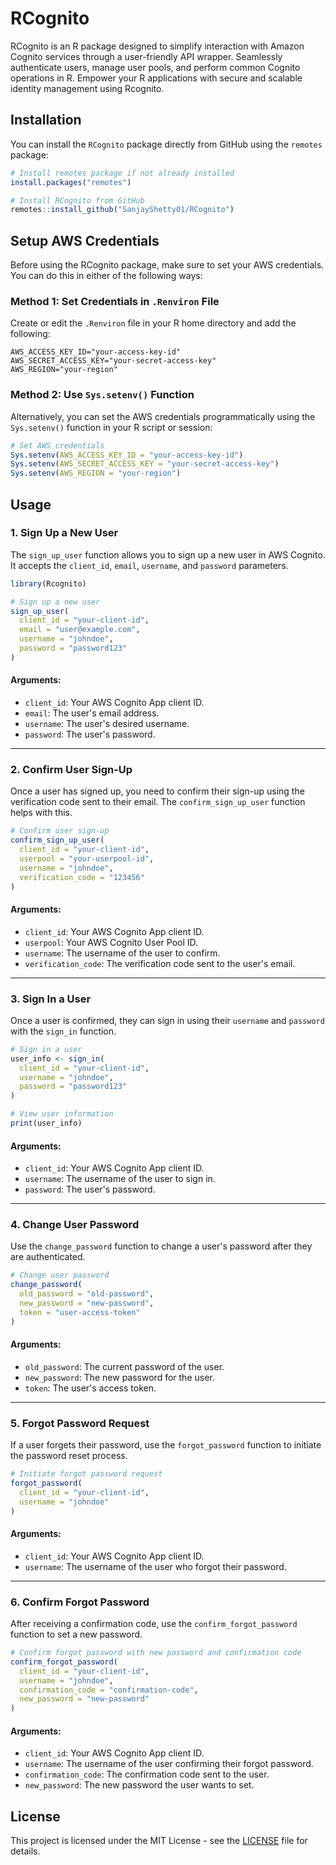 # RCognito

RCognito is an R package designed to simplify interaction with Amazon Cognito services through a user-friendly API wrapper. Seamlessly authenticate users, manage user pools, and perform common Cognito operations in R. Empower your R applications with secure and scalable identity management using Rcognito.

## Installation

You can install the `RCognito` package directly from GitHub using the `remotes` package:

```r
# Install remotes package if not already installed
install.packages("remotes")

# Install RCognito from GitHub
remotes::install_github("SanjayShetty01/RCognito")
```

## Setup AWS Credentials

Before using the RCognito package, make sure to set your AWS credentials. You can do this in either of the following ways:

### Method 1: Set Credentials in `.Renviron` File

Create or edit the `.Renviron` file in your R home directory and add the following:

```
AWS_ACCESS_KEY_ID="your-access-key-id"
AWS_SECRET_ACCESS_KEY="your-secret-access-key"
AWS_REGION="your-region"
```

### Method 2: Use `Sys.setenv()` Function

Alternatively, you can set the AWS credentials programmatically using the `Sys.setenv()` function in your R script or session:

```r
# Set AWS credentials
Sys.setenv(AWS_ACCESS_KEY_ID = "your-access-key-id")
Sys.setenv(AWS_SECRET_ACCESS_KEY = "your-secret-access-key")
Sys.setenv(AWS_REGION = "your-region")
```

## Usage

### 1. Sign Up a New User

The `sign_up_user` function allows you to sign up a new user in AWS Cognito. It accepts the `client_id`, `email`, `username`, and `password` parameters.

```r
library(Rcognito)

# Sign up a new user
sign_up_user(
  client_id = "your-client-id",
  email = "user@example.com",
  username = "johndoe",
  password = "password123"
)
```

#### Arguments:
- `client_id`: Your AWS Cognito App client ID.
- `email`: The user's email address.
- `username`: The user's desired username.
- `password`: The user's password.

---

### 2. Confirm User Sign-Up

Once a user has signed up, you need to confirm their sign-up using the verification code sent to their email. The `confirm_sign_up_user` function helps with this.

```r
# Confirm user sign-up
confirm_sign_up_user(
  client_id = "your-client-id",
  userpool = "your-userpool-id",
  username = "johndoe",
  verification_code = "123456"
)
```

#### Arguments:
- `client_id`: Your AWS Cognito App client ID.
- `userpool`: Your AWS Cognito User Pool ID.
- `username`: The username of the user to confirm.
- `verification_code`: The verification code sent to the user's email.

---

### 3. Sign In a User

Once a user is confirmed, they can sign in using their `username` and `password` with the `sign_in` function.

```r
# Sign in a user
user_info <- sign_in(
  client_id = "your-client-id",
  username = "johndoe",
  password = "password123"
)

# View user information
print(user_info)
```

#### Arguments:
- `client_id`: Your AWS Cognito App client ID.
- `username`: The username of the user to sign in.
- `password`: The user's password.

---

### 4. Change User Password

Use the `change_password` function to change a user's password after they are authenticated.

```r
# Change user password
change_password(
  old_password = "old-password", 
  new_password = "new-password", 
  token = "user-access-token"
)
```

#### Arguments:
- `old_password`: The current password of the user.
- `new_password`: The new password for the user.
- `token`: The user's access token.

---

### 5. Forgot Password Request

If a user forgets their password, use the `forgot_password` function to initiate the password reset process.

```r
# Initiate forgot password request
forgot_password(
  client_id = "your-client-id", 
  username = "johndoe"
)
```

#### Arguments:
- `client_id`: Your AWS Cognito App client ID.
- `username`: The username of the user who forgot their password.

---

### 6. Confirm Forgot Password

After receiving a confirmation code, use the `confirm_forgot_password` function to set a new password.

```r
# Confirm forgot password with new password and confirmation code
confirm_forgot_password(
  client_id = "your-client-id", 
  username = "johndoe", 
  confirmation_code = "confirmation-code", 
  new_password = "new-password"
)
```

#### Arguments:
- `client_id`: Your AWS Cognito App client ID.
- `username`: The username of the user confirming their forgot password.
- `confirmation_code`: The confirmation code sent to the user.
- `new_password`: The new password the user wants to set.

## License

This project is licensed under the MIT License - see the [LICENSE](LICENSE) file for details.
